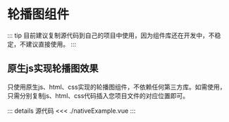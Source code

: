 <script setup>
import nativeExample from './nativeExample.vue'
</script>
# 轮播图组件

::: tip
目前建议复制源代码到自己的项目中使用，因为组件库还在开发中，不稳定，不建议直接使用。
:::  

## 原生js实现轮播图效果

只使用原生js、html、css实现的轮播图组件，不依赖任何第三方库。如需使用，只需分别复制js、html、css代码插入您项目文件的对应位置即可。

<nativeExample />

::: details 源代码
<<< ./nativeExample.vue
:::

